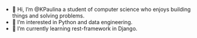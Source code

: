 - 👋 Hi, I’m @KPaulina a student of computer science who enjoys building things and solving problems. 
- 👀 I’m interested in Python and data engineering. 
- 🌱 I’m currently learning rest-framework in Django.

